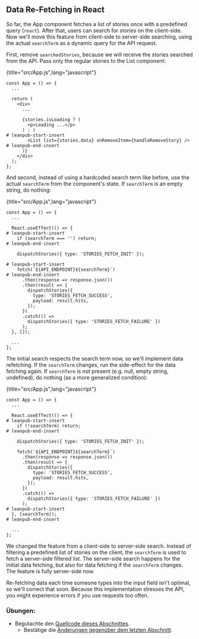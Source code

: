 ## Data Re-Fetching in React

So far, the App component fetches a list of stories once with a predefined query (`react`). After that, users can search for stories on the client-side. Now we'll move this feature from client-side to server-side searching, using the actual `searchTerm` as a dynamic query for the API request.

First, remove `searchedStories`, because we will receive the stories searched from the API. Pass only the regular stories to the List component:

{title="src/App.js",lang="javascript"}
~~~~~~~
const App = () => {
  ...

  return (
    <div>
      ...

      {stories.isLoading ? (
        <p>Loading ...</p>
      ) : (
# leanpub-start-insert
        <List list={stories.data} onRemoveItem={handleRemoveStory} />
# leanpub-end-insert
      )}
    </div>
  );
};
~~~~~~~

And second, instead of using a hardcoded search term like before, use the actual `searchTerm` from the component's state. If `searchTerm` is an empty string, do nothing:

{title="src/App.js",lang="javascript"}
~~~~~~~
const App = () => {
  ...

  React.useEffect(() => {
# leanpub-start-insert
    if (searchTerm === '') return;
# leanpub-end-insert

    dispatchStories({ type: 'STORIES_FETCH_INIT' });

# leanpub-start-insert
    fetch(`${API_ENDPOINT}${searchTerm}`)
# leanpub-end-insert
      .then(response => response.json())
      .then(result => {
        dispatchStories({
          type: 'STORIES_FETCH_SUCCESS',
          payload: result.hits,
        });
      })
      .catch(() =>
        dispatchStories({ type: 'STORIES_FETCH_FAILURE' })
      );
  }, []);

  ...
};
~~~~~~~

The initial search respects the search term now, so we'll implement data refetching. If the `searchTerm` changes, run the side-effect for the data fetching again. If `searchTerm` is not present (e.g. null, empty string, undefined), do nothing (as a more generalized condition):

{title="src/App.js",lang="javascript"}
~~~~~~~
const App = () => {
  ...

  React.useEffect(() => {
# leanpub-start-insert
    if (!searchTerm) return;
# leanpub-end-insert

    dispatchStories({ type: 'STORIES_FETCH_INIT' });

    fetch(`${API_ENDPOINT}${searchTerm}`)
      .then(response => response.json())
      .then(result => {
        dispatchStories({
          type: 'STORIES_FETCH_SUCCESS',
          payload: result.hits,
        });
      })
      .catch(() =>
        dispatchStories({ type: 'STORIES_FETCH_FAILURE' })
      );
# leanpub-start-insert
  }, [searchTerm]);
# leanpub-end-insert

  ...
};
~~~~~~~

We changed the feature from a client-side to server-side search. Instead of filtering a predefined list of stories on the client, the `searchTerm` is used to fetch a server-side filtered list. The server-side search happens for the initial data fetching, but also for data fetching if the `searchTerm` changes. The feature is fully server-side now.

Re-fetching data each time someone types into the input field isn't optimal, so we'll correct that soon. Because this implementation stresses the API, you might experience errors if you use requests too often.

### Übungen:

* Begutachte den [Quellcode dieses Abschnittes](https://codesandbox.io/s/github/the-road-to-learn-react/hacker-stories/tree/hs/Data-Re-Fetching-in-React).
  * Bestätige die [Änderungen gegenüber dem letzten Abschnitt](https://github.com/the-road-to-learn-react/hacker-stories/compare/hs/Data-Fetching-with-React...hs/Data-Re-Fetching-in-React?expand=1).